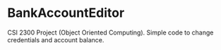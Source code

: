 # BankAccountEditor
CSI 2300 Project (Object Oriented Computing). Simple code to change credentials and account balance.
